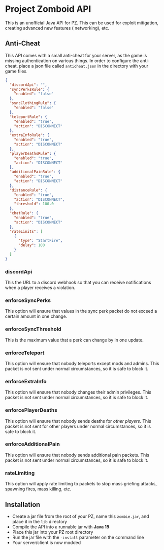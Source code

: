 # Project Zomboid API

This is an unofficial Java API for PZ. This can be used for exploit mitigation, creating advanced new features (
networking), etc.

## Anti-Cheat

This API comes with a small anti-cheat for your server, as the game is missing authentication on various things. In
order to configure the anti-cheat, place a json file called ```anticheat.json``` in the directory with your game files.

```Json
{
  "discordApi": "",
  "syncPerksRule": {
    "enabled": "false"
  },
  "syncClothingRule": {
    "enabled": "false"
  },
  "teleportRule": {
    "enabled": "true",
    "action": "DISCONNECT"
  },
  "extraInfoRule": {
    "enabled": "true",
    "action": "DISCONNECT"
  },
  "playerDeathsRule": {
    "enabled": "true",
    "action": "DISCONNECT"
  },
  "additionalPainRule": {
    "enabled": "true",
    "action": "DISCONNECT"
  },
  "distanceRule": {
    "enabled": "true",
    "action": "DISCONNECT",
    "threshold": 100.0
  },
  "chatRule": {
    "enabled": "true",
    "action": "DISCONNECT"
  },
  "rateLimits": [
    {
      "type": "StartFire",
      "delay": 100
    }
  ]
}
```

### discordApi

This the URL to a discord webhook so that you can receive notifications when a player receives a violation.

### enforceSyncPerks

This option will ensure that values in the sync perk packet do not exceed a certain amount in one change.

### enforceSyncThreshold

This is the maximum value that a perk can change by in one update.

### enforceTeleport

This option will ensure that nobody teleports except mods and admins. This packet is not sent under normal
circumstances, so it is safe to block it.

### enforceExtraInfo

This option will ensure that nobody changes their admin privileges. This packet is not sent under normal circumstances,
so it is safe to block it.

### enforcePlayerDeaths

This option will ensure that nobody sends deaths for _other players_. This packet is not sent for other players under
normal circumstances, so it is safe to block it.

### enforceAdditionalPain

This option will ensure that nobody sends additional pain packets. This packet is not sent under normal circumstances,
so it is safe to block it.

### rateLimiting

This option will apply rate limiting to packets to stop mass griefing attacks, spawning fires, mass killing, etc.

## Installation

* Create a jar file from the root of your PZ, name this `zombie.jar`, and place it in the `lib` directory
* Compile the API into a runnable jar with __Java 15__
* Place this jar into your PZ root directory
* Run the jar file with the `-install` parameter on the command line
* Your server/client is now modded

